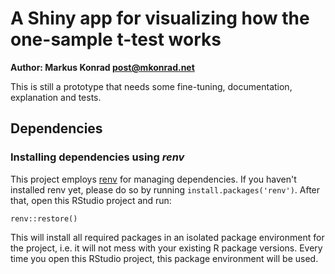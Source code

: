 # A Shiny app for visualizing how the one-sample t-test works

**Author: Markus Konrad <post@mkonrad.net>**

This is still a prototype that needs some fine-tuning, documentation, explanation and tests.

## Dependencies

### Installing dependencies using *renv*

This project employs [renv](https://blog.rstudio.com/2019/11/06/renv-project-environments-for-r/) for managing dependencies. If you haven't installed renv yet, please do so by running `install.packages('renv')`. After that, open this RStudio project and run:

```
renv::restore()
```

This will install all required packages in an isolated package environment for the project, i.e. it will not mess with your existing R package versions. Every time you open this RStudio project, this package environment will be used.

